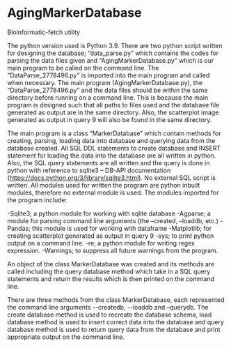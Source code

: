 # AgingMarkerDatabase
Bioinformatic-fetch utility

The python version used is Python 3.9. There are two python script written for designing the database; “data_parse.py” which contains the codes for parsing the data files given and “AgingMarkerDatabase.py” which is our main program to be called on the command line. The “DataParse_2778496.py” is imported into the main program and called when necessary. The main program (AgingMarkerDatabase.py), the “DataParse_2778496.py” and the data files should be within the same directory before running on a command line. This is because the main program is designed such that all paths to files used and the database file generated as output are in the same directory. Also, the scatterplot image generated as output in query 9 will also be found in the same directory.

The main program is a class “MarkerDatabase” which contain methods for creating, parsing, loading data into database and querying data from the database created. All SQL DDL statements to create database and INSERT statement for loading the data into the database are all written in python. Also, the SQL query statements are all written and the query is done in python with reference to sqlite3 – DB-API documentation (https://docs.python.org/3/library/sqlite3.html). No external SQL script is written. All modules used for written the program are python inbuilt modules, therefore no external module is used. The modules imported for the program include:

-Sqlite3; a python module for working with sqlite database
-Agparse; a module for parsing command line arguments (the –created, –loaddb, etc.)
-Pandas; this module is used for working with dataframe
-Matplotlib; for creating scatterplot generated as output in query 9
-sys; to print python output on a command line.
-re; a python module for writing regex expression.
-Warnings; to suppress all future warnings from the program.

An object of the class MarkerDatabase was created and its methods are called including the query database method which take in a SQL query statements and return the results which is then printed on the command line.

There are three methods from the class MarkerDatabase, each represented the command line arguments --createdb, --loaddb and –querydb. The create database method is used to recreate the database schema, load database method is used to insert correct data into the database and query database method is used to return query data from the database and print appropriate output on the command line.
